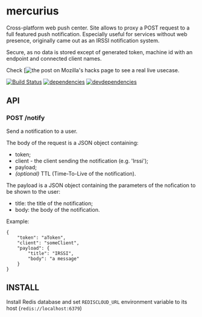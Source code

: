# mercurius
Cross-platform web push center. Site allows to proxy a POST request to a full featured push notification. Especially useful for services without web presence, originally came out as an IRSSI notification system.

Secure, as no data is stored except of generated token, machine id with an endpoint and connected client names.

Check [![the post on Mozilla's hacks page](https://hacks.mozilla.org/2015/12/web-push-notifications-from-irssi/) to see a real live usecase.

[![Build Status](https://travis-ci.org/marco-c/mercurius.svg?branch=master)](https://travis-ci.org/marco-c/mercurius)
[![dependencies](https://david-dm.org/marco-c/mercurius.svg)](https://david-dm.org/marco-c/mercurius)
[![devdependencies](https://david-dm.org/marco-c/mercurius/dev-status.svg)](https://david-dm.org/marco-c/mercurius#info=devDependencies)

## API

### POST /notify
Send a notification to a user.

The body of the request is a JSON object containing:
 - token;
 - client - the client sending the notification (e.g. 'Irssi');
 - payload;
 - *(optional)* TTL (Time-To-Live of the notification).

The payload is a JSON object containing the parameters of the nofication to be shown to the user:
 - title: the title of the notification;
 - body: the body of the notification.

Example:
```
{
    "token": "aToken",
    "client": "someClient",
    "payload": {
        "title": "IRSSI",
        "body": "a message"
    }
}
```

## INSTALL

Install Redis database and set `REDISCLOUD_URL` environment variable to its 
host (`redis://localhost:6379`)
